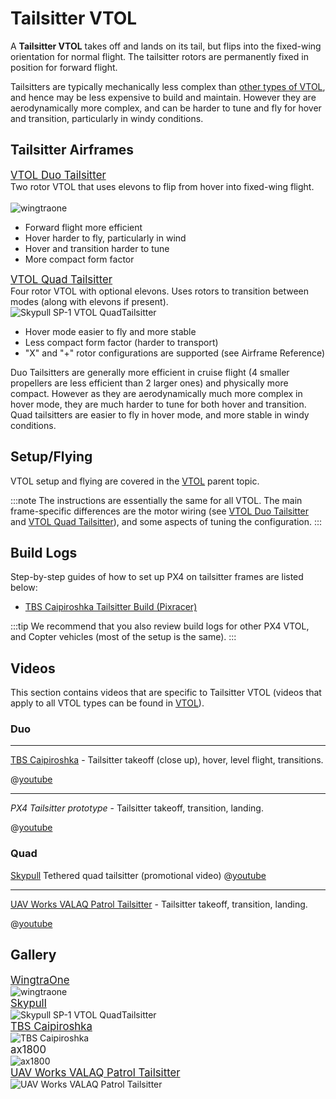 # Tailsitter VTOL

A **Tailsitter VTOL** takes off and lands on its tail, but flips into the fixed-wing orientation for normal flight. The tailsitter rotors are permanently fixed in position for forward flight.

Tailsitters are typically mechanically less complex than [other types of VTOL](../frames_vtol/README.md), and hence may be less expensive to build and maintain. However they are aerodynamically more complex, and can be harder to tune and fly for hover and transition, particularly in windy conditions.

## Tailsitter Airframes

<div class="grid_wrapper two_column">
  <div class="grid_item">
    <div class="grid_item_heading"><big><a href="../airframes/airframe_reference.html#vtol-duo-tailsitter">VTOL Duo Tailsitter</a></big></div>
    <div class="grid_text">
    Two rotor VTOL that uses elevons to flip from hover into fixed-wing flight.<br><br>
    <img src="../../assets/airframes/vtol/wingtraone/hero.jpg" title="Wingtra: WingtraOne VTOL Duo Tailsitter" alt="wingtraone" /> 
    <ul>
      <li>Forward flight more efficient</li>
      <li>Hover harder to fly, particularly in wind</li>
      <li>Hover and transition harder to tune</li>
      <li>More compact form factor</li>
    </ul>
    </div>
  </div>
<div class="grid_item">
  <div class="grid_item_heading"><big><a href="../airframes/airframe_reference.html#vtol-quad-tailsitter">VTOL Quad Tailsitter</a></big></div>
  Four rotor VTOL with optional elevons. Uses rotors to transition between modes (along with elevons if present).
  <div class="grid_text">
  <img title="Skypull SP-1 VTOL QuadTailsitter" src="../../assets/airframes/vtol/skypull/skypull_sp1.jpg" />
  <ul>
    <li>Hover mode easier to fly and more stable</li>
    <li>Less compact form factor (harder to transport)</li>
    <li>"X" and "+" rotor configurations are supported (see Airframe Reference)</li>
  </ul>
  </div>
</div>
</div>

Duo Tailsitters are generally more efficient in cruise flight (4 smaller propellers are less efficient than 2 larger ones) and physically more compact. However as they are aerodynamically much more complex in hover mode, they are much harder to tune for both hover and transition. Quad tailsitters are easier to fly in hover mode, and more stable in windy conditions.

## Setup/Flying

VTOL setup and flying are covered in the [VTOL](../frames_vtol/README.md) parent topic.

:::note
The instructions are essentially the same for all VTOL. The main frame-specific differences are the motor wiring (see [VTOL Duo Tailsitter](../airframes/airframe_reference.md#vtol-duo-tailsitter) and [VTOL Quad Tailsitter](../airframes/airframe_reference.md#vtol-quad-tailsitter)), and some aspects of tuning the configuration.
:::

## Build Logs

Step-by-step guides of how to set up PX4 on tailsitter frames are listed below:

- [TBS Caipiroshka Tailsitter Build (Pixracer)](../frames_vtol/vtol_tailsitter_caipiroshka_pixracer.md)

:::tip
We recommend that you also review build logs for other PX4 VTOL, and Copter vehicles (most of the setup is the same).
:::

## Videos

This section contains videos that are specific to Tailsitter VTOL (videos that apply to all VTOL types can be found in [VTOL](../frames_vtol/README.md)).

### Duo

---

[TBS Caipiroshka](../frames_vtol/vtol_tailsitter_caipiroshka_pixracer.md) - Tailsitter takeoff (close up), hover, level flight, transitions.

@[youtube](https://www.youtube.com/watch?v=acG0aTuf3f8&vq=hd720)

---

*PX4 Tailsitter prototype*  - Tailsitter takeoff, transition, landing. 
<!-- provided by slack user xdwgood. Not yet got detail -->
@[youtube](c3myer2n80M)

### Quad

[Skypull](https://www.skypull.technology/) Tethered quad tailsitter (promotional video) @[youtube](https://youtu.be/6s-Izqb_GVs)

---

[UAV Works VALAQ Patrol Tailsitter](https://www.valaqpatrol.com/tech-data/) - Tailsitter takeoff, transition, landing.

@[youtube](https://youtu.be/pWt6uoqpPIw)


## Gallery

<div class="grid_wrapper three_column">
  <div class="grid_item">
    <div class="grid_item_heading"><big><a href="https://wingtra.com/mapping-drone-wingtraone/">WingtraOne</a></big></div>
    <div class="grid_text">
    <img src="../../assets/airframes/vtol/wingtraone/hero.jpg" title="Wingtra: WingtraOne VTOL Duo Tailsitter" alt="wingtraone" /> 
    </div>
  </div>
  <div class="grid_item">
    <div class="grid_item_heading"><big><a href="https://www.skypull.technology/">Skypull</a></big></div>
    <div class="grid_text">
      <img title="Skypull SP-1 VTOL QuadTailsitter" src="../../assets/airframes/vtol/skypull/skypull_sp1.jpg" />
    </div>
  </div>
  <div class="grid_item">
    <div class="grid_item_heading"><big><a href="../frames_vtol/vtol_tailsitter_caipiroshka_pixracer.html">TBS Caipiroshka</a></big></div>
    <div class="grid_text">
      <img title="TBS Caipiroshka" src="../../assets/airframes/vtol/caipiroshka/caipiroshka.jpg" />
    </div>
  </div>
  <div class="grid_item">
    <div class="grid_item_heading"><big>ax1800</big></div>
    <div class="grid_text">
      <img title="ax1800" src="../../assets/airframes/vtol/xdwgood_ax1800/hero.jpg" />
    </div>
  </div>
  <div class="grid_item">
    <div class="grid_item_heading"><big><a href="https://www.valaqpatrol.com/tech-data/">UAV Works VALAQ Patrol Tailsitter</a></big></div>
    <div class="grid_text">
      <img title="UAV Works VALAQ Patrol Tailsitter" src="../../assets/airframes/vtol/uav_works_valaq_patrol/hero.jpg" />
    </div>
  </div>
</div>
